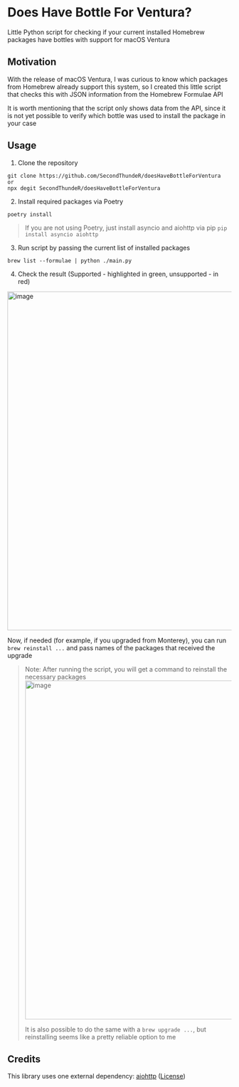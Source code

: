 # Does Have Bottle For Ventura?
Little Python script for checking if your current installed Homebrew packages have bottles with support for macOS Ventura

## Motivation

With the release of macOS Ventura, I was curious to know which packages from Homebrew already support this system, so I created this little script that checks this with JSON information from the Homebrew Formulae API

It is worth mentioning that the script only shows data from the API, since it is not yet possible to verify which bottle was used to install the package in your case

## Usage

1. Clone the repository
```shell
git clone https://github.com/SecondThundeR/doesHaveBottleForVentura
or
npx degit SecondThundeR/doesHaveBottleForVentura
```

2. Install required packages via Poetry
```shell
poetry install
```
> If you are not using Poetry, just install asyncio and aiohttp via pip
> `pip install asyncio aiohttp`

3. Run script by passing the current list of installed packages
```shell
brew list --formulae | python ./main.py
```

4. Check the result (Supported - highlighted in green, unsupported - in red)
<img width="762" alt="image" src="https://user-images.githubusercontent.com/36604233/197838184-4625b632-8dce-400e-8c26-e2ca5f7199ac.png">

Now, if needed (for example, if you upgraded from Monterey), you can run `brew reinstall ...` and pass names of the packages that received the upgrade

> Note: After running the script, you will get a command to reinstall the necessary packages
> <img width="762" alt="image" src="https://user-images.githubusercontent.com/36604233/197838253-834087b0-6ff4-4121-b160-e4f3c0e316c8.png">
>
> It is also possible to do the same with a `brew upgrade ...`, but reinstalling seems like a pretty reliable option to me

## Credits

This library uses one external dependency: [aiohttp](https://github.com/aio-libs/aiohttp) ([License](https://github.com/aio-libs/aiohttp/blob/master/LICENSE.txt))
